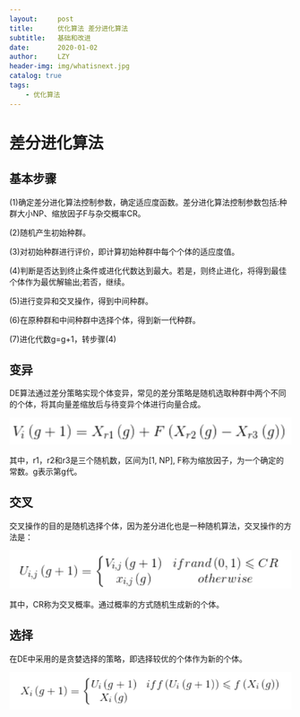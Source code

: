 ```yaml
---
layout:     post
title:      优化算法 差分进化算法
subtitle:   基础和改进
date:       2020-01-02
author:     LZY
header-img: img/whatisnext.jpg
catalog: true
tags:
    - 优化算法
---
```


# 差分进化算法

## 基本步骤

(1)确定差分进化算法控制参数，确定适应度函数。差分进化算法控制参数包括:种群大小NP、缩放因子F与杂交概率CR。

(2)随机产生初始种群。

(3)对初始种群进行评价，即计算初始种群中每个个体的适应度值。

(4)判断是否达到终止条件或进化代数达到最大。若是，则终止进化，将得到最佳个体作为最优解输出;若否，继续。

(5)进行变异和交叉操作，得到中间种群。

(6)在原种群和中间种群中选择个体，得到新一代种群。

(7)进化代数g=g+1，转步骤(4)


## 变异

DE算法通过差分策略实现个体变异，常见的差分策略是随机选取种群中两个不同的个体，将其向量差缩放后与待变异个体进行向量合成。

![](/img/1586058247.png)

其中，r1，r2和r3是三个随机数，区间为[1, NP], F称为缩放因子，为一个确定的常数。g表示第g代。


## 交叉

交叉操作的目的是随机选择个体，因为差分进化也是一种随机算法，交叉操作的方法是：

![](/img/1586058323.png)

其中，CR称为交叉概率。通过概率的方式随机生成新的个体。

## 选择

在DE中采用的是贪婪选择的策略，即选择较优的个体作为新的个体。

![](/img/21586058381.png)

